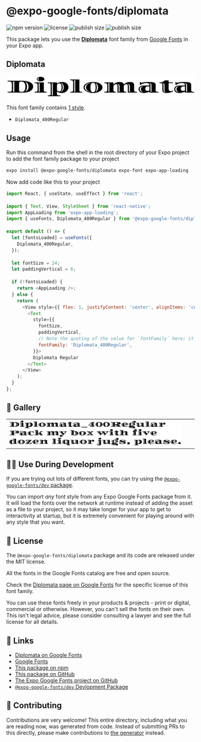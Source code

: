 # @expo-google-fonts/diplomata

![npm version](https://flat.badgen.net/npm/v/@expo-google-fonts/diplomata)
![license](https://flat.badgen.net/github/license/expo/google-fonts)
![publish size](https://flat.badgen.net/packagephobia/install/@expo-google-fonts/diplomata)
![publish size](https://flat.badgen.net/packagephobia/publish/@expo-google-fonts/diplomata)

This package lets you use the [**Diplomata**](https://fonts.google.com/specimen/Diplomata) font family from [Google Fonts](https://fonts.google.com/) in your Expo app.

## Diplomata

![Diplomata](./font-family.png)

This font family contains [1 style](#-gallery).

- `Diplomata_400Regular`

## Usage

Run this command from the shell in the root directory of your Expo project to add the font family package to your project
```sh
expo install @expo-google-fonts/diplomata expo-font expo-app-loading
```

Now add code like this to your project
```js
import React, { useState, useEffect } from 'react';

import { Text, View, StyleSheet } from 'react-native';
import AppLoading from 'expo-app-loading';
import { useFonts, Diplomata_400Regular } from '@expo-google-fonts/diplomata';

export default () => {
  let [fontsLoaded] = useFonts({
    Diplomata_400Regular,
  });

  let fontSize = 24;
  let paddingVertical = 6;

  if (!fontsLoaded) {
    return <AppLoading />;
  } else {
    return (
      <View style={{ flex: 1, justifyContent: 'center', alignItems: 'center' }}>
        <Text
          style={{
            fontSize,
            paddingVertical,
            // Note the quoting of the value for `fontFamily` here; it expects a string!
            fontFamily: 'Diplomata_400Regular',
          }}>
          Diplomata Regular
        </Text>
      </View>
    );
  }
};

```

## 🔡 Gallery


||||
|-|-|-|
|![Diplomata_400Regular](./Diplomata_400Regular.ttf.png)||||


## 👩‍💻 Use During Development

If you are trying out lots of different fonts, you can try using the [`@expo-google-fonts/dev` package](https://github.com/expo/google-fonts/tree/master/font-packages/dev#readme).

You can import *any* font style from any Expo Google Fonts package from it. It will load the fonts
over the network at runtime instead of adding the asset as a file to your project, so it may take longer
for your app to get to interactivity at startup, but it is extremely convenient
for playing around with any style that you want.

## 📖 License

The `@expo-google-fonts/diplomata` package and its code are released under the MIT license.

All the fonts in the Google Fonts catalog are free and open source.

Check the [Diplomata page on Google Fonts](https://fonts.google.com/specimen/Diplomata) for the specific license of this font family.

You can use these fonts freely in your products & projects - print or digital, commercial or otherwise. However, you can't sell the fonts on their own. This isn't legal advice, please consider consulting a lawyer and see the full license for all details.

## 🔗 Links

- [Diplomata on Google Fonts](https://fonts.google.com/specimen/Diplomata)
- [Google Fonts](https://fonts.google.com/)
- [This package on npm](https://www.npmjs.com/package/@expo-google-fonts/diplomata)
- [This package on GitHub](https://github.com/expo/google-fonts/tree/master/font-packages/diplomata)
- [The Expo Google Fonts project on GitHub](https://github.com/expo/google-fonts)
- [`@expo-google-fonts/dev` Devlopment Package](https://github.com/expo/google-fonts/tree/master/font-packages/dev)

## 🤝 Contributing

Contributions are very welcome! This entire directory, including what you are reading now, was generated from code. Instead of submitting PRs to this directly, please make contributions to [the generator](https://github.com/expo/google-fonts/tree/master/packages/generator) instead.
